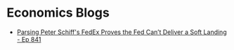 # Economics Blogs
* [Parsing Peter Schiff's FedEx Proves the Fed Can’t Deliver a Soft Landing - Ep 841](./peter-schiff-ep-841.md)
